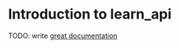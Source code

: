 # Introduction to learn_api

TODO: write [great documentation](http://jacobian.org/writing/what-to-write/)
